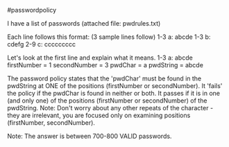 #passwordpolicy

I have a list of passwords (attached file: pwdrules.txt)

Each line follows this format: (3 sample lines follow)
  1-3 a: abcde
  1-3 b: cdefg
  2-9 c: ccccccccc

Let's look at the first line and explain what it means.
  1-3 a: abcde
firstNumber = 1
secondNumber = 3
pwdChar = a
pwdString = abcde

The password policy states that the 'pwdChar' must be found in the pwdString at ONE of the positions (firstNumber or secondNumber).  It 'fails' the policy if the pwdChar is found in neither or both.  It passes if it is in one (and only one) of the positions (firstNumber or secondNumber) of the pwdString.  Note:  Don't worry about any other repeats of the character - they are irrelevant, you are focused only on examining positions (firstNumber, secondNumber).

Note:  The answer is between 700-800 VALID passwords.

